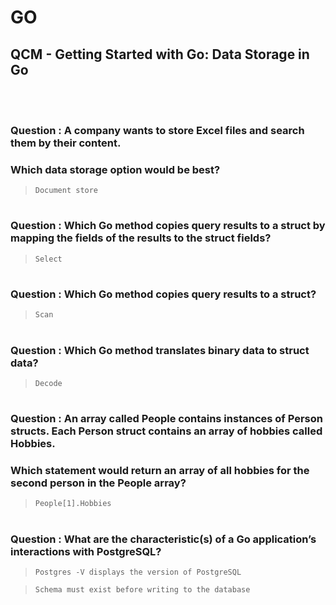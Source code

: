 # GO 

## QCM - Getting Started with Go: Data Storage in Go
<br>
<br>


### **Question** : A company wants to store Excel files and search them by their content.
### Which data storage option would be best?

> `Document store`


#
### **Question** : Which Go method copies query results to a struct by mapping the fields of the results to the struct fields?

> `Select`


#
### **Question** : Which Go method copies query results to a struct?

> `Scan`


#
### **Question** : Which Go method translates binary data to struct data?

> `Decode`


#
### **Question** : An array called People contains instances of Person structs. Each Person struct contains an array of hobbies called Hobbies.
### Which statement would return an array of all hobbies for the second person in the People array?

> `People[1].Hobbies`


#
### **Question** : What are the characteristic(s) of a Go application’s interactions with PostgreSQL?

> `Postgres -V displays the version of PostgreSQL`

> `Schema must exist before writing to the database`